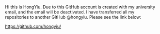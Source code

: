 Hi this is HongYiu. Due to this GitHub account is created with my university email, and the email will be deactivated. I have transferred all my repositories to another GitHub @hongyiu. Please see the link below:

https://github.com/hongyiu/

